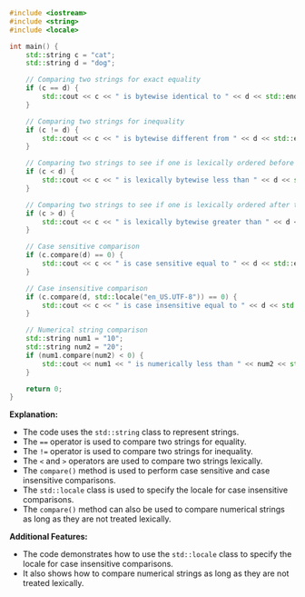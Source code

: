 ```cpp
#include <iostream>
#include <string>
#include <locale>

int main() {
    std::string c = "cat";
    std::string d = "dog";

    // Comparing two strings for exact equality
    if (c == d) {
        std::cout << c << " is bytewise identical to " << d << std::endl;
    }

    // Comparing two strings for inequality
    if (c != d) {
        std::cout << c << " is bytewise different from " << d << std::endl;
    }

    // Comparing two strings to see if one is lexically ordered before than the other
    if (c < d) {
        std::cout << c << " is lexically bytewise less than " << d << std::endl;
    }

    // Comparing two strings to see if one is lexically ordered after than the other
    if (c > d) {
        std::cout << c << " is lexically bytewise greater than " << d << std::endl;
    }

    // Case sensitive comparison
    if (c.compare(d) == 0) {
        std::cout << c << " is case sensitive equal to " << d << std::endl;
    }

    // Case insensitive comparison
    if (c.compare(d, std::locale("en_US.UTF-8")) == 0) {
        std::cout << c << " is case insensitive equal to " << d << std::endl;
    }

    // Numerical string comparison
    std::string num1 = "10";
    std::string num2 = "20";
    if (num1.compare(num2) < 0) {
        std::cout << num1 << " is numerically less than " << num2 << std::endl;
    }

    return 0;
}
```

**Explanation:**

* The code uses the `std::string` class to represent strings.
* The `==` operator is used to compare two strings for equality.
* The `!=` operator is used to compare two strings for inequality.
* The `<` and `>` operators are used to compare two strings lexically.
* The `compare()` method is used to perform case sensitive and case insensitive comparisons.
* The `std::locale` class is used to specify the locale for case insensitive comparisons.
* The `compare()` method can also be used to compare numerical strings as long as they are not treated lexically.

**Additional Features:**

* The code demonstrates how to use the `std::locale` class to specify the locale for case insensitive comparisons.
* It also shows how to compare numerical strings as long as they are not treated lexically.
